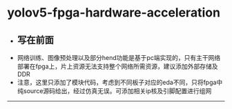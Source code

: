 # yolov5-fpga-hardware-acceleration
* ## 写在前面
* 网络训练、图像预处理以及部分hend功能是基于pc端实现的，只有主干网络部署在fpga上，片上资源无法支持整个网络所需资源，建议添加外部存储及DDR
* 注意，这里只添加了模块代码，考虑到不同板子对应的eda不同，只将fpga中纯source源码给出，经过仿真无误。可添加相关ip核及引脚配置进行组网
******
